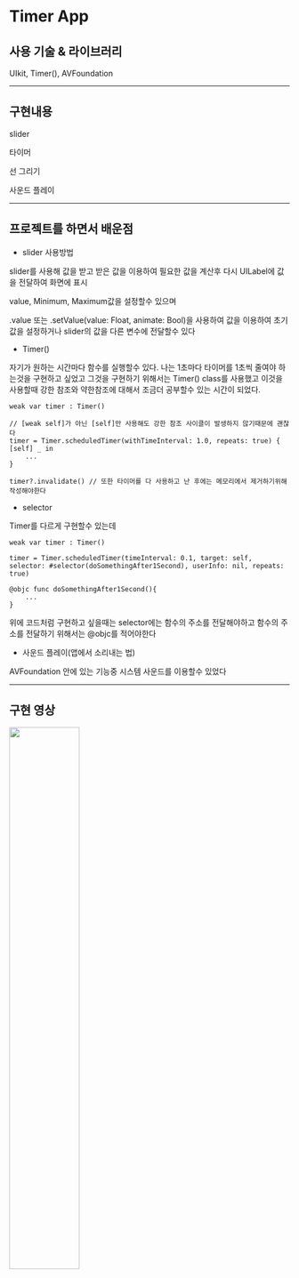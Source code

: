 # **Timer App**

## **사용 기술 & 라이브러리**
UIkit, Timer(), AVFoundation

---
## **구현내용**
slider

타이머

선 그리기

사운드 플레이

---

## **프로젝트를 하면서 배운점**
+ slider 사용방법

slider를 사용해 값을 받고 받은 값을 이용하여 필요한 값을 계산후 다시 UILabel에 값을 전달하여 화면에 표시

value, Minimum, Maximum값을 설정할수 있으며 

.value 또는 .setValue(value: Float, animate: Bool)을 사용하여 값을 이용하여 초기값을 설정하거나 slider의 값을 다른 변수에  전달할수 있다 

+ Timer()

자기가 원하는 시간마다 함수를 실행할수 있다. 나는 1초마다 타이머를 1초씩 줄여야 하는것을 구현하고 싶었고 그것을 구현하기 위해서는 Timer() class를 사용했고 이것을 사용할때 강한 참조와 약한참조에 대해서 조금더 공부할수 있는 시간이 되었다.
```
weak var timer : Timer()

// [weak self]가 아닌 [self]만 사용해도 강한 참조 사이클이 발생하지 않기때문에 괜찮다
timer = Timer.scheduledTimer(withTimeInterval: 1.0, repeats: true) { [self] _ in
    ... 
}

timer?.invalidate() // 또한 타이머를 다 사용하고 난 후에는 메모리에서 제거하기위해 작성해야한다

```
+ selector

Timer를 다르게 구현할수 있는데 

```
weak var timer : Timer()

timer = Timer.scheduledTimer(timeInterval: 0.1, target: self, selector: #selector(doSomethingAfter1Second), userInfo: nil, repeats: true)

@objc func doSomethingAfter1Second(){
    ...
}
```

위에 코드처럼 구현하고 싶을때는 selector에는 함수의 주소를 전달해야하고 함수의 주소를 전달하기 위해서는 @objc를 적어야한다

+ 사운드 플레이(앱에서 소리내는 법)

AVFoundation 안에 있는 기능중 시스템 사운드를 이용할수 있었다

---

## **구현 영상**
<img width="50%" src="https://user-images.githubusercontent.com/100309352/169304411-46ba90de-f057-4d70-9129-9e83d62e5714.gif"/>    
